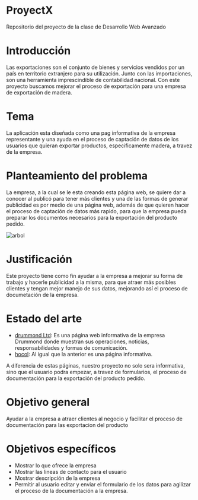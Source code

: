 # ProyectX
Repositorio del proyecto de la clase de Desarrollo Web Avanzado

# Introducción
Las exportaciones son el conjunto de bienes y servicios vendidos por un país en territorio extranjero para su utilización. Junto con las importaciones, son una herramienta imprescindible de contabilidad nacional.
Con este proyecto buscamos mejorar el proceso de exportación para una empresa de exportación de madera.

# Tema
La aplicación esta diseñada como una pag informativa de la empresa representante y una ayuda en el proceso de captación de datos de los usuarios que quieran exportar productos, especificamente madera, a travez de la empresa.

# Planteamiento del problema
La empresa, a la cual se le esta creando esta página web, se quiere dar a conocer al publicó para tener más clientes y una de las formas de generar publicidad es por medio de una página web, además de que quieren hacer el proceso de captación de datos más rapido, para que la empresa pueda preparar los documentos necesarios para la exportación del producto pedido.

![arbol](https://i.imgur.com/HarSMSH.png)

# Justificación
Este proyecto tiene como fin ayudar a la empresa a mejorar su forma de trabajo y hacerle publicidad a la misma, para que atraer más posibles clientes y tengan mejor manejo de sus datos, mejorando así el proceso de documetación de la empresa.

# Estado del arte
* [drummond Ltd](http://www.drummondltd.com): Es una página web informativa de la empresa Drummond donde muestran sus operaciones, noticias, responsabilidades y formas de comunicación.
* [hocol](https://www.hocol.com.co/abastecimiento): Al igual que la anterior es una página informativa.

A diferencia de estas páginas, nuestro proyecto no solo sera informativa, sino que el usuario podra empezar, a travez de formularios, el proceso de documentación para la exportación del producto pedido.

# Objetivo general
Ayudar a la empresa a atraer clientes al negocio y facilitar el proceso de documentación para las exportacion del producto

# Objetivos específicos
* Mostrar lo que ofrece la empresa
* Mostrar las lineas de contacto para el usuario
* Mostrar descripción de la empresa
* Permitir al usuario editar y enviar el formulario de los datos para agilizar el proceso de la documentación a la empresa.

